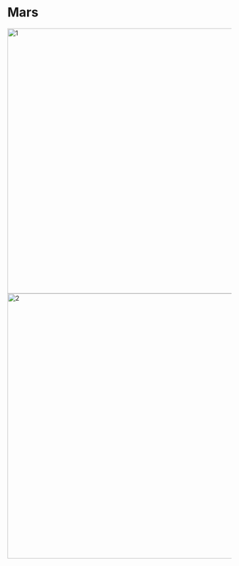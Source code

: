 # Mars

<img width="595" alt="1" src="https://user-images.githubusercontent.com/74483949/191990594-0e808f40-9db8-45ae-bef1-4ed3cc4949aa.png">
<img width="595" alt="2" src="https://user-images.githubusercontent.com/74483949/191990602-5860ca57-592b-4ae1-952d-d388917fc6a7.png">
